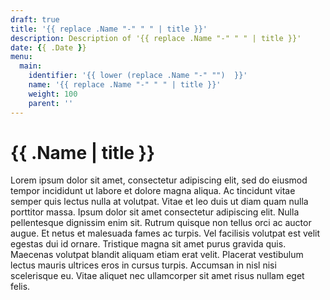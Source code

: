 ```yaml
---
draft: true
title: '{{ replace .Name "-" " " | title }}'
description: Description of '{{ replace .Name "-" " " | title }}'
date: {{ .Date }}
menu:
  main:
    identifier: '{{ lower (replace .Name "-" "")  }}'
    name: '{{ replace .Name "-" " " | title }}'
    weight: 100
    parent: ''
---
```


# {{ .Name | title }}

Lorem ipsum dolor sit amet, consectetur adipiscing elit, sed do eiusmod tempor incididunt ut labore et dolore magna aliqua. Ac tincidunt vitae semper quis lectus nulla at volutpat. Vitae et leo duis ut diam quam nulla porttitor massa. Ipsum dolor sit amet consectetur adipiscing elit. Nulla pellentesque dignissim enim sit. Rutrum quisque non tellus orci ac auctor augue. Et netus et malesuada fames ac turpis. Vel facilisis volutpat est velit egestas dui id ornare. Tristique magna sit amet purus gravida quis. Maecenas volutpat blandit aliquam etiam erat velit. Placerat vestibulum lectus mauris ultrices eros in cursus turpis. Accumsan in nisl nisi scelerisque eu. Vitae aliquet nec ullamcorper sit amet risus nullam eget felis.
